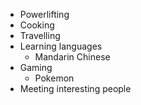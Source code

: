 * Powerlifting
* Cooking
* Travelling
* Learning languages
  * Mandarin Chinese
* Gaming
  * Pokemon
* Meeting interesting people
